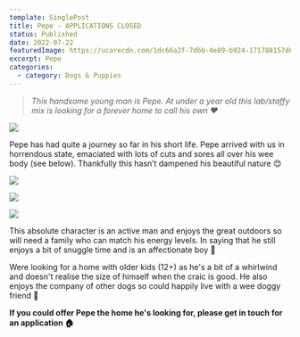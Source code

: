```yaml
---
template: SinglePost
title: Pepe - APPLICATIONS CLOSED
status: Published
date: 2022-07-22
featuredImage: https://ucarecdn.com/1dc66a2f-7dbb-4e89-b924-171788157d80/-/crop/539x447/0,0/-/preview/
excerpt: Pepe
categories:
  - category: Dogs & Puppies
---
```

> *This handsome young man is Pepe. At under a year old this lab/staffy mix is looking for a forever home to call his own ❤️*

![](https://ucarecdn.com/0df1be03-4eb4-41f6-9a29-dafdda6f1f31/)

Pepe has had quite a journey so far in his short life. Pepe arrived with us in horrendous state, emaciated with lots of cuts and sores all over his wee body (see below). Thankfully this hasn’t dampened his beautiful nature 😊

![](https://ucarecdn.com/b0e258bf-6fa4-4fad-a7d6-4b2af9d8200c/)

![](https://ucarecdn.com/5dbf0131-d942-4e8c-ba30-7123616558a1/)

![](https://ucarecdn.com/a49269f0-f1cd-4426-a9bf-c80792c354b3/)

This absolute character is an active man and enjoys the great outdoors so will need a family who can match his energy levels. In saying that he still enjoys a bit of snuggle time and is an affectionate boy 🤗 

Were looking for a home with older kids (12+) as he's a bit of a whirlwind and doesn't realise the size of himself when the craic is good. He also enjoys the company of other dogs so could happily live with a wee doggy friend 🐶 

**If you could offer Pepe the home he's looking for, please get in touch for an application 🏠**